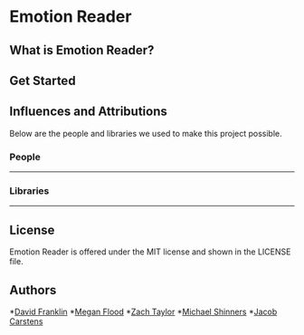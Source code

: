 # Emotion Reader

## What is Emotion Reader?

## Get Started

## Influences and Attributions

Below are the people and libraries we used to make this project possible.

### People
-----------

### Libraries
--------------

## License
Emotion Reader is offered under the MIT license and shown in the LICENSE file.
## Authors
*[David Franklin](https://github.com/dave5801)
*[Megan Flood](https://github.com/musflood)
*[Zach Taylor](https://github.com/ztaylor2)
*[Michael Shinners](https://github.com/mshinners)
*[Jacob Carstens](https://github.com/Loaye)